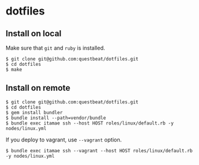 # dotfiles

## Install on local

Make sure that `git` and `ruby` is installed.

```
$ git clone git@github.com:questbeat/dotfiles.git
$ cd dotfiles
$ make
```


## Install on remote

```
$ git clone git@github.com:questbeat/dotfiles.git
$ cd dotfiles
$ gem install bundler
$ bundle install --path=vendor/bundle
$ bundle exec itamae ssh --host HOST roles/linux/default.rb -y nodes/linux.yml
```

If you deploy to vagrant, use `--vagrant` option.

```
$ bundle exec itamae ssh --vagrant --host HOST roles/linux/default.rb -y nodes/linux.yml
```

